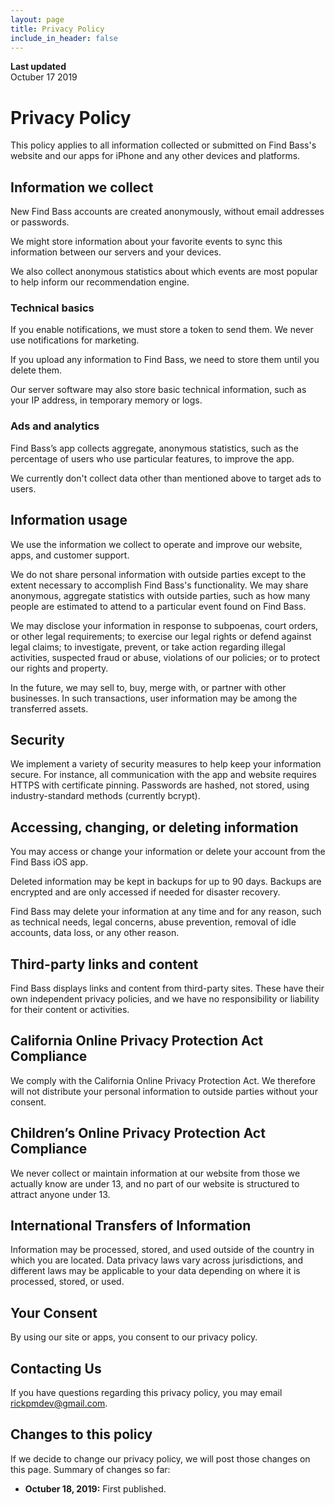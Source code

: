 ```yaml
---
layout: page
title: Privacy Policy
include_in_header: false
---
```


**Last updated**  
Octuber 17 2019

# Privacy Policy
 This policy applies to all information collected or submitted on Find Bass's website and our apps for iPhone and any other devices and platforms.

## Information we collect
 New Find Bass accounts are created anonymously, without email addresses or passwords.

 We might store information about your favorite events to sync this information between our servers and your devices.

 We also collect anonymous statistics about which events are most popular to help inform our recommendation engine.

### Technical basics
 If you enable notifications, we must store a token to send them. We never use notifications for marketing.

 If you upload any information to Find Bass, we need to store them until you delete them.

 Our server software may also store basic technical information, such as your IP address, in temporary memory or logs.

### Ads and analytics
 Find Bass’s app collects aggregate, anonymous statistics, such as the percentage of users who use particular features, to improve the app.

We currently don't collect data other than mentioned above to target ads to users.

## Information usage
 We use the information we collect to operate and improve our website, apps, and customer support.

 We do not share personal information with outside parties except to the extent necessary to accomplish Find Bass's functionality. We may share anonymous, aggregate statistics with outside parties, such as how many people are estimated to attend to a particular event found on Find Bass.

 We may disclose your information in response to subpoenas, court orders, or other legal requirements; to exercise our legal rights or defend against legal claims; to investigate, prevent, or take action regarding illegal activities, suspected fraud or abuse, violations of our policies; or to protect our rights and property.

 In the future, we may sell to, buy, merge with, or partner with other businesses. In such transactions, user information may be among the transferred assets.

## Security
 We implement a variety of security measures to help keep your information secure. For instance, all communication with the app and website requires HTTPS with certificate pinning. Passwords are hashed, not stored, using industry-standard methods (currently bcrypt).

## Accessing, changing, or deleting information
 You may access or change your information or delete your account from the Find Bass iOS app.

 Deleted information may be kept in backups for up to 90 days. Backups are encrypted and are only accessed if needed for disaster recovery.

 Find Bass may delete your information at any time and for any reason, such as technical needs, legal concerns, abuse prevention, removal of idle accounts, data loss, or any other reason.

## Third-party links and content
Find Bass displays links and content from third-party sites. These have their own independent privacy policies, and we have no responsibility or liability for their content or activities.

## California Online Privacy Protection Act Compliance
 We comply with the California Online Privacy Protection Act. We therefore will not distribute your personal information to outside parties without your consent.

## Children’s Online Privacy Protection Act Compliance
 We never collect or maintain information at our website from those we actually know are under 13, and no part of our website is structured to attract anyone under 13.

## International Transfers of Information
 Information may be processed, stored, and used outside of the country in which you are located. Data privacy laws vary across jurisdictions, and different laws may be applicable to your data depending on where it is processed, stored, or used.

## Your Consent
 By using our site or apps, you consent to our privacy policy.

## Contacting Us
If you have questions regarding this privacy policy, you may email rickpmdev@gmail.com.

## Changes to this policy
 If we decide to change our privacy policy, we will post those changes on this page. Summary of changes so far:

 * **Octuber 18, 2019:** First published.
